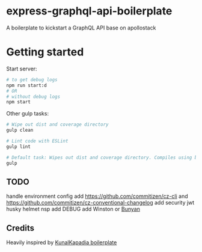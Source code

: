 # express-graphql-api-boilerplate
A boilerplate to kickstart a GraphQL API base on apollostack

# Getting started

Start server:
```sh
# to get debug logs
npm run start:d
# OR
# without debug logs
npm start
```

Other gulp tasks:
```sh
# Wipe out dist and coverage directory
gulp clean

# Lint code with ESLint
gulp lint

# Default task: Wipes out dist and coverage directory. Compiles using babel.
gulp
```

## TODO
handle environment config
add https://github.com/commitizen/cz-cli and https://github.com/commitizen/cz-conventional-changelog
add security
    jwt
    husky
    helmet
    nsp
add DEBUG
add Winston or [Bunyan](https://www.npmjs.com/package/gulp-nodemon#bunyan-logger-integration)

## Credits
Heavily inspired by [KunalKapadia boilerplate](https://github.com/KunalKapadia/express-mongoose-es6-rest-api/) 